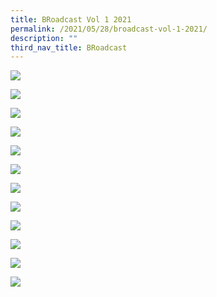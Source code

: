 ```yaml
---
title: BRoadcast Vol 1 2021
permalink: /2021/05/28/broadcast-vol-1-2021/
description: ""
third_nav_title: BRoadcast
---
```

![](/images/BRoadcast-Vol-1_2021_for-screen-01-724x1024.jpg)

![](/images/BRoadcast-Vol-1_2021_for-screen-02-724x1024.jpg)

![](/images/BRoadcast-Vol-1_2021_for-screen-03-724x1024.jpg)

![](/images/BRoadcast-Vol-1_2021_for-screen-04-724x1024.jpg)

![](/images/BRoadcast-Vol-1_2021_for-screen-05-724x1024.jpg)

![](/images/BRoadcast-Vol-1_2021_for-screen-06-724x1024.jpg)

![](/images/BRoadcast-Vol-1_2021_for-screen-07-724x1024.jpg)

![](/images/BRoadcast-Vol-1_2021_for-screen-08-724x1024.jpg)

![](/images/BRoadcast-Vol-1_2021_for-screen-09-724x1024.jpg)

![](/images/BRoadcast-Vol-1_2021_for-screen-10-724x1024.jpg)

![](/images/BRoadcast-Vol-1_2021_for-screen-11-724x1024.jpg)

![](/images/BRoadcast-Vol-1_2021_for-screen-12-724x1024.jpg)